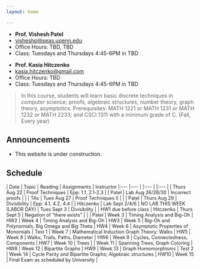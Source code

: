 ```yaml
---
layout: home

---
```

<div class="wrapper" markdown="0"><div class="footer-col-wrapper">
<div class="footer-col two-col-1">
    <ul class="contact-list">
        <li><b>Prof. Vishesh Patel</b></li>
        <li><a href="mailto:visheshp@seas.upenn.edu">visheshp@seas.upenn.edu</a></li>
        <li>Office Hours: TBD, TBD</li>
        <li>Class: Tuesdays and Thursdays 4:45-6PM in TBD</li>
    </ul>
</div>
<div class="footer-col two-col-2">
    <ul class="contact-list">
        <li><b>Prof. Kasia Hitczenko</b></li>
        <li><a href="mailto:kasia.hitczenko@gmail.com">kasia.hitczenko@gmail.com</a></li>
        <li>Office Hours: TBD</li>
        <li>Class: Tuesdays and Thursdays 4:45-6PM in TBD</li>
    </ul>
    </div>
</div></div>


> In this course, students will learn basic discrete techniques in computer science; proofs, algebraic structures, number theory, graph theory, asymptotics. Prerequisites: MATH 1221 or MATH 1231 or MATH 1232 or MATH 2233; and CSCI 1311 with a minimum grade of C. (Fall, Every year)


## Announcements ##
- This website is under construction.

## Schedule  ##

<div style="font-size:90%">

| Date | Topic | Reading | Assignments | Instructor
|:---  |:--- | |:--- | |:--- |
| Thurs Aug 22 | Proof Techniques | Epp: 1.1, 2.1-2.3 |  | Patel
| Lab Aug 26/28/30 | Incorrect proofs | | | TAs
| Tues Aug 27 | Proof Techniques II | | | Patel
| Thurs Aug 29 | Divisibility | Epp: 4.1, 4.2, 4.4 | | Hitczenko
| Lab Sept 2/4/6 | NO LAB THIS WEEK (LABOR DAY)
| Tues Sept 3 | Divisibility |  | HW1 due before class | Hitczenko
| Thurs Sept 5 | Negation of "there exists" |  | | Patel
| Week 3 | Timing Analysis and Big-Oh | HW2
| Week 4 | Timing Analysis and Big-Oh | HW3
| Week 5 | Big-Oh and Polynomials, Big Omega and Big Theta | HW4
| Week 6 | Asymptotic Properties of Monomials | Test 1
| Week 7 | Mathematical Induction Graph Theory: Walks | HW5
| Week 8 | Walks, Trails, Paths, Diameter | HW6
| Week 9 | Cycles, Connectedness, Components | HW7
| Week 10 | Trees | 
| Week 11 | Spanning Trees, Graph Coloring | HW8
| Week 12 | Bipartite Graphs | HW9
| Week 13 | Graph Homomorphisms | Test 2
| Week 14 | Cycle Parity and Bipartite Graphs; Algebraic structures | HW10
| Week 15 | Final Exam as scheduled by University |

</div>
